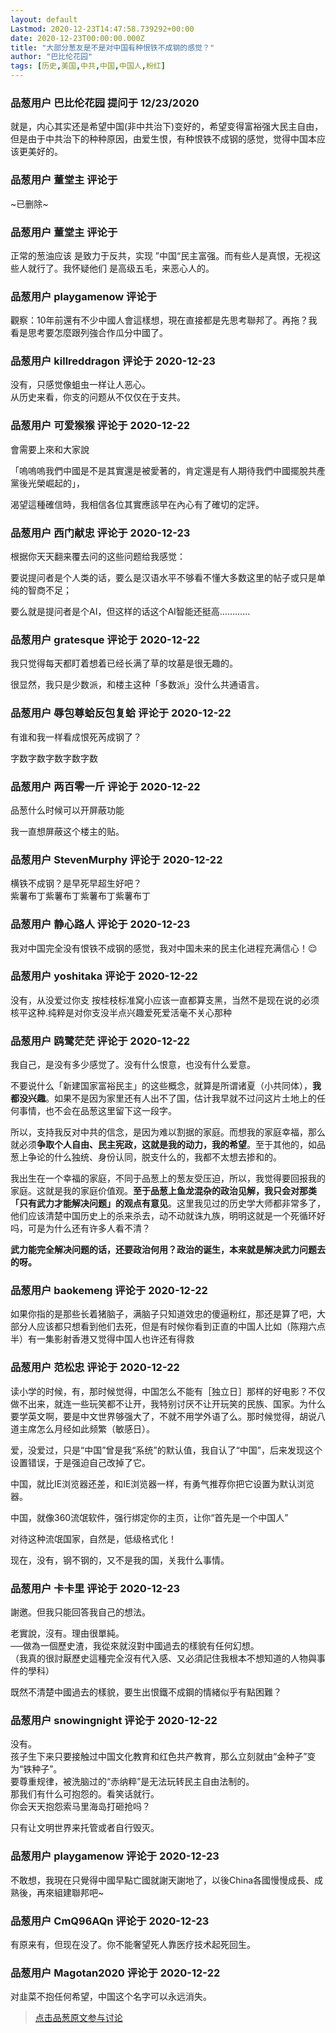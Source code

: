 ```yaml
---
layout: default
Lastmod: 2020-12-23T14:47:58.739292+00:00
date: 2020-12-23T00:00:00.000Z
title: "大部分葱友是不是对中国有种恨铁不成钢的感觉？"
author: "巴比伦花园"
tags: [历史,美国,中共,中国,中国人,粉红]
---
```



### 品葱用户 **巴比伦花园** 提问于 12/23/2020
    
就是，内心其实还是希望中国(非中共治下)变好的，希望变得富裕强大民主自由，但是由于中共治下的种种原因，由爱生恨，有种恨铁不成钢的感觉，觉得中国本应该更美好的。
    
                

### 品葱用户 **董堂主** 评论于 
        
~已删除~
        
                

### 品葱用户 **董堂主** 评论于 
        
正常的葱油应该 是致力于反共，实现 ”中国“民主富强。而有些人是真恨，无视这些人就行了。我怀疑他们 是高级五毛，来恶心人的。
        
                

### 品葱用户 **playgamenow** 评论于 
        
觀察：10年前還有不少中國人會這樣想，現在直接都是先思考聯邦了。再拖？我看是思考要怎麼跟列強合作瓜分中國了。
        
                

### 品葱用户 **killreddragon** 评论于 2020-12-23
        
没有，只感觉像蛆虫一样让人恶心。  
从历史来看，你支的问题从不仅仅在于支共。
        
                

### 品葱用户 **可爱猴猴** 评论于 2020-12-22
        
會需要上來和大家說  
  
「嗚嗚嗚我們中國是不是其實還是被愛著的，肯定還是有人期待我們中國擺脫共產黨後光榮崛起的」，  
  
渴望這種確信時，我相信各位其實應該早在內心有了確切的定評。
        
                

### 品葱用户 **西门献忠** 评论于 2020-12-23
        
根据你天天翻来覆去问的这些问题给我感觉：  
  
要说提问者是个人类的话，要么是汉语水平不够看不懂大多数这里的帖子或只是单纯的智商不足；  
  
要么就是提问者是个AI，但这样的话这个AI智能还挺高…………
        
                

### 品葱用户 **gratesque** 评论于 2020-12-22
        
我只觉得每天都盯着想着已经长满了草的坟墓是很无趣的。  
  
很显然，我只是少数派，和楼主这种「多数派」没什么共通语言。
        
                

### 品葱用户 **辱包尊蛤反包复蛤** 评论于 2020-12-22
        
有谁和我一样看成恨死芮成钢了？  
  
字数字数字数字数字数
        
                

### 品葱用户 **两百零一斤** 评论于 2020-12-22
        
品葱什么时候可以开屏蔽功能  
  
我一直想屏蔽这个楼主的贴。
        
                

### 品葱用户 **StevenMurphy** 评论于 2020-12-22
        
横铁不成钢？是早死早超生好吧？  
紫薯布丁紫薯布丁紫薯布丁紫薯布丁
        
                

### 品葱用户 **静心路人** 评论于 2020-12-23
        
我对中国完全没有恨铁不成钢的感觉，我对中国未来的民主化进程充满信心！😌
        
                

### 品葱用户 **yoshitaka** 评论于 2020-12-22
        
没有，从没爱过你支 按桂枝标准窝小应该一直都算支黑，当然不是现在说的必须核平这种.纯粹是对你支没半点兴趣爱死爱活毫不关心那种
        
                

### 品葱用户 **鸥鹭茫茫** 评论于 2020-12-22
        
我自己，是没有多少感觉了。没有什么恨意，也没有什么爱意。  
  
不要说什么「新建国家富裕民主」的这些概念，就算是所谓诸夏（小共同体），**我都没兴趣**。如果不是因为家里还有人出不了国，估计我早就不过问这片土地上的任何事情，也不会在品葱这里留下这一段字。  
  
所以，支持我反对中共的信念，是因为难以割据的家庭。而想我的家庭幸福，那么就必须**争取个人自由、民主宪政，这就是我的动力，我的希望**。至于其他的，如品葱上争论的什么独统、身份认同，脱支什么的，我都不太想去掺和的。  
  
我出生在一个幸福的家庭，不同于品葱上的葱友受压迫，所以，我觉得要回报我的家庭。这就是我的家庭价值观。**至于品葱上鱼龙混杂的政治见解，我只会对那类「只有武力才能解决问题」的观点有意见**。这里我见过的历史学大师都非常多了，他们应该清楚中国历史上的杀来杀去，动不动就诛九族，明明这就是一个死循环好吗，可是为什么还有许多人看不清？  
  
**武力能完全解决问题的话，还要政治何用？政治的诞生，本来就是解决武力问题去的呀。**
        
                

### 品葱用户 **baokemeng** 评论于 2020-12-22
        
如果你指的是那些长着猪脑子，满脑子只知道效忠的傻逼粉红，那还是算了吧，大部分人应该都只想看到他们去死，但是有时候你看到正直的中国人比如（陈翔六点半）有一集影射香港又觉得中国人也许还有得救
        
                

### 品葱用户 **范松忠** 评论于 2020-12-22
        
读小学的时候，有，那时候觉得，中国怎么不能有［独立日］那样的好电影？不仅做不出来，就连一些玩笑都不让开，我特别讨厌不让开玩笑的民族、国家。为什么要学英文啊，要是中文世界够强大了，不就不用学外语了么。那时候觉得，胡说八道主席怎么月经如此频繁（敏感日）。  
  
爱，没爱过，只是“中国”曾是我“系统”的默认值，我自认了“中国”，后来发现这个设置错误，于是强迫自己改掉了它。  
  
中国，就比IE浏览器还差，和IE浏览器一样，有勇气推荐你把它设置为默认浏览器。  
  
中国，就像360流氓软件，强行绑定你的主页，让你“首先是一个中国人”  
  
对待这种流氓国家，自然是，低级格式化！  
  
现在，没有，钢不钢的，又不是我的国，关我什么事情。
        
                

### 品葱用户 **卡卡里** 评论于 2020-12-23
        
謝邀。但我只能回答我自己的想法。  
  
老實說，沒有。理由很單純。  
──做為一個歷史渣，我從來就沒對中國過去的樣貌有任何幻想。  
（我真的很討厭歷史這種完全沒有代入感、又必須記住我根本不想知道的人物與事件的學科）  
  
既然不清楚中國過去的樣貌，要生出恨鐵不成鋼的情緒似乎有點困難？
        
                

### 品葱用户 **snowingnight** 评论于 2020-12-22
        
没有。  
孩子生下来只要接触过中国文化教育和红色共产教育，那么立刻就由“金种子”变为“铁种子”。  
要尊重规律，被洗脑过的“赤纳粹”是无法玩转民主自由法制的。  
那我们有什么可抱怨的。看笑话就行。  
你会天天抱怨索马里海岛打砸抢吗？  
  
只有让文明世界来托管或者自行毁灭。
        
                

### 品葱用户 **playgamenow** 评论于 2020-12-23
        
不敢想，我現在只覺得中國早點亡國就謝天謝地了，以後China各國慢慢成長、成熟後，再來組建聯邦吧~
        
                

### 品葱用户 **CmQ96AQn** 评论于 2020-12-23
        
有原来有，但现在没了。你不能奢望死人靠医疗技术起死回生。
        
                

### 品葱用户 **Magotan2020** 评论于 2020-12-22
        
对韭菜不抱任何希望，中国这个名字可以永远消失。
        
                





> [点击品葱原文参与讨论](https://pincong.rocks/question/34854)

